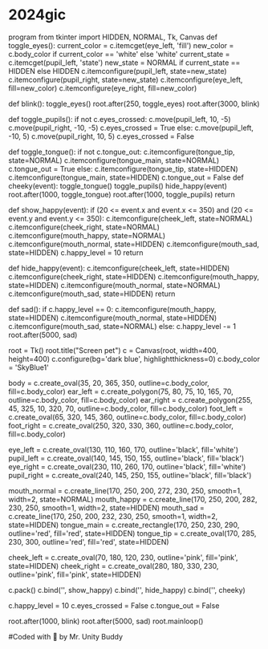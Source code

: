 # 2024gic
program
from tkinter import HIDDEN, NORMAL, Tk, Canvas
def toggle_eyes():
    current_color = c.itemcget(eye_left, 'fill')
    new_color = c.body_color if current_color == 'white' else 'white'
    current_state = c.itemcget(pupil_left, 'state')
    new_state = NORMAL if current_state == HIDDEN else HIDDEN
    c.itemconfigure(pupil_left, state=new_state)
    c.itemconfigure(pupil_right, state=new_state)
    c.itemconfigure(eye_left, fill=new_color)
    c.itemconfigure(eye_right, fill=new_color)

def blink():
    toggle_eyes()
    root.after(250, toggle_eyes)
    root.after(3000, blink)

def toggle_pupils():
    if not c.eyes_crossed:
        c.move(pupil_left, 10, -5)
        c.move(pupil_right, -10, -5)
        c.eyes_crossed = True
    else:
        c.move(pupil_left, -10, 5)
        c.move(pupil_right, 10, 5)
        c.eyes_crossed = False

def toggle_tongue():
    if not c.tongue_out:
        c.itemconfigure(tongue_tip, state=NORMAL)
        c.itemconfigure(tongue_main, state=NORMAL)
        c.tongue_out = True
    else:
        c.itemconfigure(tongue_tip, state=HIDDEN)
        c.itemconfigure(tongue_main, state=HIDDEN)
        c.tongue_out = False
def cheeky(event):
    toggle_tongue()
    toggle_pupils()
    hide_happy(event)
    root.after(1000, toggle_tongue)
    root.after(1000, toggle_pupils)
    return

def show_happy(event):
    if (20 <= event.x and event.x <= 350) and (20 <= event.y and event.y <= 350):
        c.itemconfigure(cheek_left, state=NORMAL)
        c.itemconfigure(cheek_right, state=NORMAL)
        c.itemconfigure(mouth_happy, state=NORMAL)
        c.itemconfigure(mouth_normal, state=HIDDEN)
        c.itemconfigure(mouth_sad, state=HIDDEN)
        c.happy_level = 10
    return

def hide_happy(event):
    c.itemconfigure(cheek_left, state=HIDDEN)
    c.itemconfigure(cheek_right, state=HIDDEN)
    c.itemconfigure(mouth_happy, state=HIDDEN)
    c.itemconfigure(mouth_normal, state=NORMAL)
    c.itemconfigure(mouth_sad, state=HIDDEN)
    return

def sad():
    if c.happy_level == 0:
        c.itemconfigure(mouth_happy, state=HIDDEN)
        c.itemconfigure(mouth_normal, state=HIDDEN)
        c.itemconfigure(mouth_sad, state=NORMAL)
    else:
        c.happy_level -= 1
    root.after(5000, sad)

root = Tk()
root.title("Screen pet")
c = Canvas(root, width=400, height=400)
c.configure(bg='dark blue', highlightthickness=0)
c.body_color = 'SkyBlue1'

body = c.create_oval(35, 20, 365, 350, outline=c.body_color, fill=c.body_color)
ear_left = c.create_polygon(75, 80, 75, 10, 165, 70, outline=c.body_color, fill=c.body_color)
ear_right = c.create_polygon(255, 45, 325, 10, 320, 70, outline=c.body_color, fill=c.body_color)
foot_left = c.create_oval(65, 320, 145, 360, outline=c.body_color, fill=c.body_color)
foot_right = c.create_oval(250, 320, 330, 360, outline=c.body_color, fill=c.body_color)

eye_left = c.create_oval(130, 110, 160, 170, outline='black', fill='white')
pupil_left = c.create_oval(140, 145, 150, 155, outline='black', fill='black')
eye_right = c.create_oval(230, 110, 260, 170, outline='black', fill='white')
pupil_right = c.create_oval(240, 145, 250, 155, outline='black', fill='black')


mouth_normal = c.create_line(170, 250, 200, 272, 230, 250, smooth=1, width=2, state=NORMAL)
mouth_happy = c.create_line(170, 250, 200, 282, 230, 250, smooth=1, width=2, state=HIDDEN)
mouth_sad = c.create_line(170, 250, 200, 232, 230, 250, smooth=1, width=2, state=HIDDEN)
tongue_main = c.create_rectangle(170, 250, 230, 290, outline='red', fill='red', state=HIDDEN)
tongue_tip = c.create_oval(170, 285, 230, 300, outline='red', fill='red', state=HIDDEN)

cheek_left = c.create_oval(70, 180, 120, 230, outline='pink', fill='pink', state=HIDDEN)
cheek_right = c.create_oval(280, 180, 330, 230, outline='pink', fill='pink', state=HIDDEN)

c.pack()
c.bind('<Motion>', show_happy)
c.bind('<Leave>', hide_happy)
c.bind('<Double-1>', cheeky)

c.happy_level = 10
c.eyes_crossed = False
c.tongue_out = False

root.after(1000, blink)
root.after(5000, sad)
root.mainloop()

#Coded with 💙 by Mr. Unity Buddy
